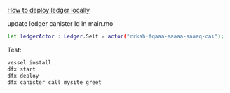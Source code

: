 [How to deploy ledger locally](https://github.com/dfinity/ic/tree/master/rs/rosetta-api/ledger_canister#deploying-locally)

update ledger canister Id in main.mo

```bash
let ledgerActor : Ledger.Self = actor("rrkah-fqaaa-aaaaa-aaaaq-cai");
```

Test:
```bash
vessel install
dfx start
dfx deploy
dfx canister call mysite greet
```